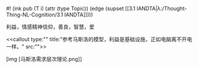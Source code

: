 #! (ink pub (T i) (attr (type Topic)) (edge (supset [[3.1 IANDTA|λ:/Thought-Thing-NL-Cognition/3.1 IANDTA]])))

利益，情感精神信仰，善良，智慧，爱

<<callout type:"" title:"参考马斯洛的模型，利益是基础设施，正如电脑离不开电一样。" src:"">>

[img [马斯洛需求层次理论.png]]

